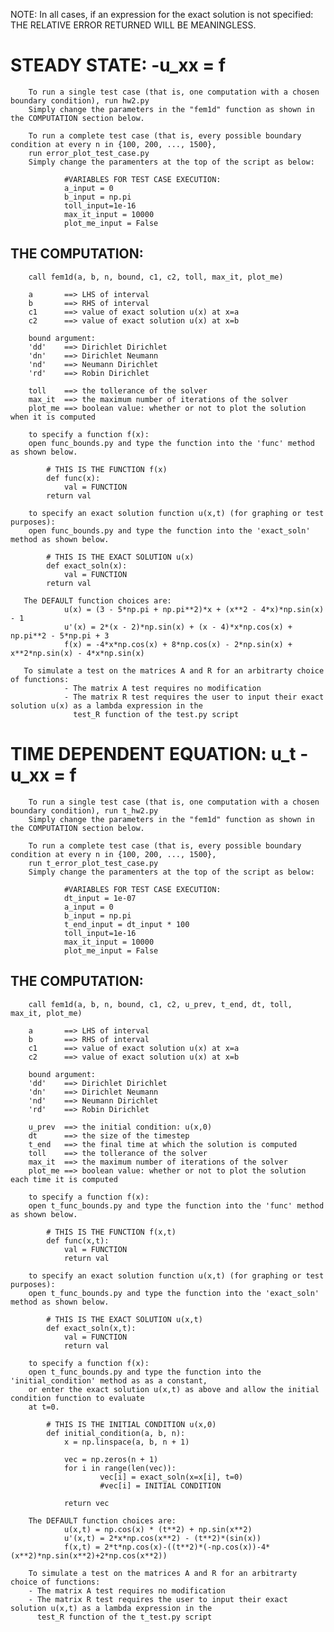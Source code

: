 NOTE: In all cases, if an expression for the exact solution is not specified: THE RELATIVE ERROR RETURNED WILL BE MEANINGLESS.

# STEADY STATE: -u_xx = f
        
        To run a single test case (that is, one computation with a chosen boundary condition), run hw2.py
        Simply change the parameters in the "fem1d" function as shown in the COMPUTATION section below.

        To run a complete test case (that is, every possible boundary condition at every n in {100, 200, ..., 1500},
        run error_plot_test_case.py
        Simply change the paramenters at the top of the script as below: 
                
                #VARIABLES FOR TEST CASE EXECUTION:
                a_input = 0
                b_input = np.pi
                toll_input=1e-16
                max_it_input = 10000
                plot_me_input = False
        
## THE COMPUTATION:
        
        call fem1d(a, b, n, bound, c1, c2, toll, max_it, plot_me)
        
        a       ==> LHS of interval
        b       ==> RHS of interval
        c1      ==> value of exact solution u(x) at x=a
        c2      ==> value of exact solution u(x) at x=b
        
        bound argument:
        'dd'    ==> Dirichlet Dirichlet
        'dn'    ==> Dirichlet Neumann
        'nd'    ==> Neumann Dirichlet
        'rd'    ==> Robin Dirichlet
        
        toll    ==> the tollerance of the solver
        max_it  ==> the maximum number of iterations of the solver
        plot_me ==> boolean value: whether or not to plot the solution when it is computed
        
        to specify a function f(x):
        open func_bounds.py and type the function into the 'func' method as shown below.

            # THIS IS THE FUNCTION f(x)
            def func(x):
                val = FUNCTION
            return val

        to specify an exact solution function u(x,t) (for graphing or test purposes):
        open func_bounds.py and type the function into the 'exact_soln' method as shown below.

            # THIS IS THE EXACT SOLUTION u(x)
            def exact_soln(x):
                val = FUNCTION
            return val
       
       The DEFAULT function choices are: 
                u(x) = (3 - 5*np.pi + np.pi**2)*x + (x**2 - 4*x)*np.sin(x) - 1
                u'(x) = 2*(x - 2)*np.sin(x) + (x - 4)*x*np.cos(x) + np.pi**2 - 5*np.pi + 3
                f(x) = -4*x*np.cos(x) + 8*np.cos(x) - 2*np.sin(x) + x**2*np.sin(x) - 4*x*np.sin(x)
       
       To simulate a test on the matrices A and R for an arbitrarty choice of functions:
                - The matrix A test requires no modification
                - The matrix R test requires the user to input their exact solution u(x) as a lambda expression in the 
                  test_R function of the test.py script
       
# TIME DEPENDENT EQUATION: u_t - u_xx = f

        To run a single test case (that is, one computation with a chosen boundary condition), run t_hw2.py
        Simply change the parameters in the "fem1d" function as shown in the COMPUTATION section below.
        
        To run a complete test case (that is, every possible boundary condition at every n in {100, 200, ..., 1500}, 
        run t_error_plot_test_case.py
        Simply change the paramenters at the top of the script as below: 
        
                #VARIABLES FOR TEST CASE EXECUTION:
                dt_input = 1e-07
                a_input = 0
                b_input = np.pi
                t_end_input = dt_input * 100
                toll_input=1e-16
                max_it_input = 10000
                plot_me_input = False
        
## THE COMPUTATION:

        call fem1d(a, b, n, bound, c1, c2, u_prev, t_end, dt, toll, max_it, plot_me)
        
        a       ==> LHS of interval
        b       ==> RHS of interval
        c1      ==> value of exact solution u(x) at x=a
        c2      ==> value of exact solution u(x) at x=b
        
        bound argument:
        'dd'    ==> Dirichlet Dirichlet
        'dn'    ==> Dirichlet Neumann
        'nd'    ==> Neumann Dirichlet
        'rd'    ==> Robin Dirichlet
        
        u_prev  ==> the initial condition: u(x,0) 
        dt      ==> the size of the timestep 
        t_end   ==> the final time at which the solution is computed
        toll    ==> the tollerance of the solver
        max_it  ==> the maximum number of iterations of the solver
        plot_me ==> boolean value: whether or not to plot the solution each time it is computed
        
        to specify a function f(x):
        open t_func_bounds.py and type the function into the 'func' method as shown below.

            # THIS IS THE FUNCTION f(x,t)
            def func(x,t):
                val = FUNCTION
                return val

        to specify an exact solution function u(x,t) (for graphing or test purposes):
        open t_func_bounds.py and type the function into the 'exact_soln' method as shown below.

            # THIS IS THE EXACT SOLUTION u(x,t)
            def exact_soln(x,t):
                val = FUNCTION
                return val
        
        to specify a function f(x):
        open t_func_bounds.py and type the function into the 'initial_condition' method as as a constant,
        or enter the exact solution u(x,t) as above and allow the initial condition function to evaluate
        at t=0.
                
            # THIS IS THE INITIAL CONDITION u(x,0)
            def initial_condition(a, b, n):
                x = np.linspace(a, b, n + 1)

                vec = np.zeros(n + 1)
                for i in range(len(vec)):
                        vec[i] = exact_soln(x=x[i], t=0)
                        #vec[i] = INITIAL CONDITION

                return vec
        
        The DEFAULT function choices are: 
                u(x,t) = np.cos(x) * (t**2) + np.sin(x**2)
                u'(x,t) = 2*x*np.cos(x**2) - (t**2)*(sin(x))
                f(x,t) = 2*t*np.cos(x)-((t**2)*(-np.cos(x))-4*(x**2)*np.sin(x**2)+2*np.cos(x**2))
                
        To simulate a test on the matrices A and R for an arbitrarty choice of functions:
        - The matrix A test requires no modification
        - The matrix R test requires the user to input their exact solution u(x,t) as a lambda expression in the 
          test_R function of the t_test.py script
                
                
